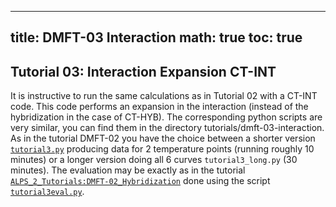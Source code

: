 
---
title: DMFT-03 Interaction
math: true
toc: true
---

## Tutorial 03: Interaction Expansion CT-INT

It is instructive to run the same calculations as in Tutorial 02 with a CT-INT code. This code performs an expansion in the interaction (instead of the hybridization in the case of CT-HYB). The corresponding python scripts are very similar, you can find them in the directory tutorials/dmft-03-interaction. As in the tutorial DMFT-02 you have the choice between a shorter version [`tutorial3.py`](https://github.com/ALPSim/ALPS/blob/daa73925b95389c0ec5e0d76ce592b56f3cd6738/tutorials/dmft-03-interaction/tutorial3.py) producing data for 2 temperature points (running roughly 10 minutes) or a longer version doing all 6 curves `tutorial3_long.py` (30 minutes). The evaluation may be exactly as in the tutorial [`ALPS_2_Tutorials:DMFT-02_Hybridization`](../dmft02.md) done using the script [`tutorial3eval.py`](https://github.com/ALPSim/ALPS/blob/daa73925b95389c0ec5e0d76ce592b56f3cd6738/tutorials/dmft-03-interaction/tutorial3eval.py). 
